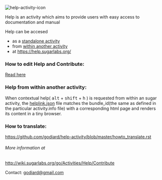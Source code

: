 ![help-activity-icon](images/Activity-help.svg)

Help is an activity which aims to provide users with easy access to documentation and manual

Help can be accesed
* as a [standalone activity](http://activities.sugarlabs.org/en-US/sugar/addon/4051)
* from [within another activity](#help-from-within-another-activity)
* at https://help.sugarlabs.org/

### How to edit Help and Contribute:
[Read here](source/how_to_help.rst)

### Help from within another activity:

When contextual help( <kbd>alt</kbd> + <kbd>shift</kbd> + <kbd>h</kbd> ) is requested from within an sugar activity, the [helplink.json](helplink.json) file matches the bundle_id(the same as defined in the particular activity.info file) with a corresponding html page and renders its content in a tiny browser.

### How to translate:
https://github.com/godiard/help-activity/blob/master/howto_translate.rst

###### More information at
http://wiki.sugarlabs.org/go/Activities/Help/Contribute

Contact: godiard@gmail.com
